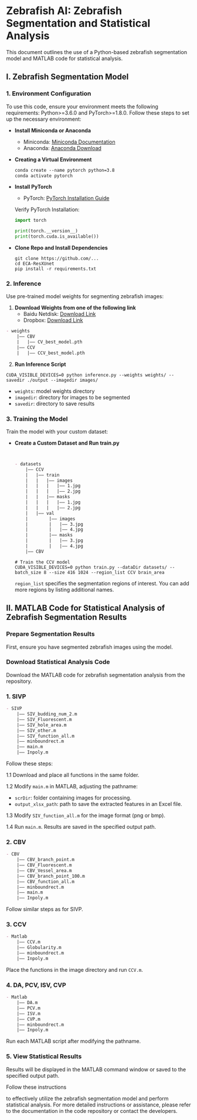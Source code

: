# Zebrafish AI: Zebrafish Segmentation and Statistical Analysis

This document outlines the use of a Python-based zebrafish segmentation model and MATLAB code for statistical analysis.

## I. Zebrafish Segmentation Model

### 1. Environment Configuration

To use this code, ensure your environment meets the following requirements: Python>=3.6.0 and PyTorch>=1.8.0. Follow these steps to set up the necessary environment:

- **Install Miniconda or Anaconda**
  - Miniconda: [Miniconda Documentation](https://docs.conda.io/projects/miniconda/en/latest/)
  - Anaconda: [Anaconda Download](https://www.anaconda.com/download)

- **Creating a Virtual Environment**

  ```markdown
  conda create --name pytorch python=3.8
  conda activate pytorch
  ```

- **Install PyTorch**
  - PyTorch: [PyTorch Installation Guide](https://pytorch.org/get-started/locally/)
  
  Verify PyTorch Installation:

  ```python
  import torch

  print(torch.__version__)
  print(torch.cuda.is_available())
  ```

- **Clone Repo and Install Dependencies**

  ```shell
  git clone https://github.com/...
  cd ECA-ResXUnet
  pip install -r requirements.txt
  ```

### 2. Inference

Use pre-trained model weights for segmenting zebrafish images:

1. **Download Weights from one of the following link**
   - Baidu Netdisk: [Download Link](https://pan.baidu.com/s/180stNFemiUNkSvrAJ9A60g?pwd=0f9e)
   - Dropbox: [Download Link](https://www.dropbox.com/scl/fi/r3qa1etm793yhxnir63i1/weights.zip?rlkey=typpdp8oz7l11wvpw31fl04yy&dl=0)

  ```markdown
  - weights
      |—— CBV
      |   |—— CV_best_model.pth
      |—— CCV
      |   |—— CCV_best_model.pth
  ```

2. **Run Inference Script**

  ```shell
  CUDA_VISIBLE_DEVICES=0 python inference.py --weights weights/ --savedir ./output --imagedir images/
  ```

  - `weights`: model weights directory
  - `imagedir`: directory for images to be segmented
  - `savedir`: directory to save results

### 3. Training the Model

Train the model with your custom dataset:

- **Create a Custom Dataset and Run train.py**

  ```markdown


  - datasets
      |—— CCV
      |   |—— train
      |   |   |—— images
      |   |   |   |—— 1.jpg
      |   |   |   |—— 2.jpg
      |   |   |—— masks
      |   |   |   |—— 1.jpg
      |   |   |   |—— 2.jpg
      |   |—— val
      |        |—— images
      |        |   |—— 3.jpg
      |        |   |—— 4.jpg
      |        |—— masks
      |        |   |—— 3.jpg
      |        |   |—— 4.jpg
      |—— CBV
  ```

  ```shell
  # Train the CCV model
  CUDA_VISIBLE_DEVICES=0 python train.py --dataDir datasets/ --batch_size 8 --size 416 1024 --region_list CCV brain_area
  ```

  `region_list` specifies the segmentation regions of interest. You can add more regions by listing additional names.

## II. MATLAB Code for Statistical Analysis of Zebrafish Segmentation Results

### Prepare Segmentation Results

First, ensure you have segmented zebrafish images using the model.

### Download Statistical Analysis Code

Download the MATLAB code for zebrafish segmentation analysis from the repository.

### 1. SIVP

  ```markdown
  - SIVP
      |—— SIV_budding_num_2.m
      |—— SIV_Fluorescent.m
      |—— SIV_hole_area.m
      |—— SIV_other.m
      |—— SIV_function_all.m
      |—— minboundrect.m
      |—— main.m
      |—— Inpoly.m
  ```

  Follow these steps:

  1.1 Download and place all functions in the same folder.

  1.2 Modify `main.m` in MATLAB, adjusting the pathname:
   - `scrDir`: folder containing images for processing.
   - `output_xlsx_path`: path to save the extracted features in an Excel file.

  1.3 Modify `SIV_function_all.m` for the image format (png or bmp).

  1.4 Run `main.m`. Results are saved in the specified output path.

### 2. CBV

  ```markdown
  - CBV
      |—— CBV_branch_point.m
      |—— CBV_Fluorescent.m
      |—— CBV_Vessel_area.m
      |—— CBV_branch_point_100.m
      |—— CBV_function_all.m
      |—— minboundrect.m
      |—— main.m
      |—— Inpoly.m
  ```

  Follow similar steps as for SIVP.

### 3. CCV

  ```markdown
  - Matlab
      |—— CCV.m
      |—— Globularity.m
      |—— minboundrect.m
      |—— Inpoly.m
  ```

  Place the functions in the image directory and run `CCV.m`.

### 4. DA, PCV, ISV, CVP

  ```markdown
  - Matlab
      |—— DA.m
      |—— PCV.m
      |—— ISV.m
      |—— CVP.m
      |—— minboundrect.m
      |—— Inpoly.m
  ```

  Run each MATLAB script after modifying the pathname.

### 5. View Statistical Results

Results will be displayed in the MATLAB command window or saved to the specified output path.

Follow these instructions

to effectively utilize the zebrafish segmentation model and perform statistical analysis. For more detailed instructions or assistance, please refer to the documentation in the code repository or contact the developers.